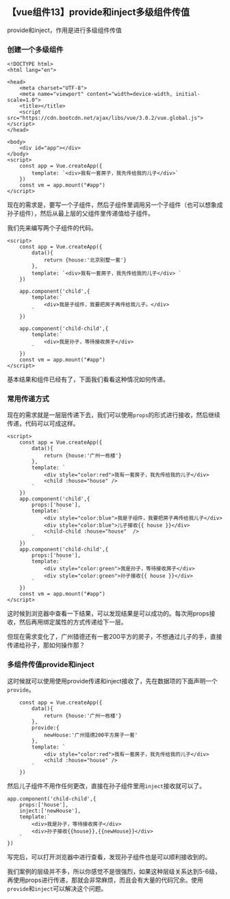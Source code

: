 ## 【vue组件13】provide和inject多级组件传值

provide和inject，作用是进行多级组件传值

### 创建一个多级组件

```vue
<!DOCTYPE html>
<html lang="en">

<head>
    <meta charset="UTF-8">
    <meta name="viewport" content="width=device-width, initial-scale=1.0">
    <title></title>
    <script src="https://cdn.bootcdn.net/ajax/libs/vue/3.0.2/vue.global.js"></script>
</head>

<body>
    <div id="app"></div>
</body>
<script>
    const app = Vue.createApp({
        template: `<div>我有一套房子，我先传给我的儿子</div>`
    })
    const vm = app.mount("#app")
</script>
```

现在的需求是，要写一个子组件，然后子组件里调用另一个子组件（也可以想象成孙子组件），然后从最上层的父组件里传递值给子组件。

我们先来编写两个子组件的代码。

```vue
<script>
    const app = Vue.createApp({
        data(){
            return {house:'北京别墅一套'}
        },
        template: `<div>我有一套房子，我先传给我的儿子</div> `
    })

    app.component('child',{
        template:`
            <div>我是子组件，我要把房子再传给我儿子。</div>
        `
    })

    app.component('child-child',{
        template:`
            <div>我是孙子，等待接收房子</div>
        `
    })
    const vm = app.mount("#app")
</script>
```

基本结果和组件已经有了，下面我们看看这种情况如何传递。

### 常用传递方式

现在的需求就是一层层传递下去，我们可以使用`props`的形式进行接收，然后继续传递，代码可以可成这样。

```vue
<script>
    const app = Vue.createApp({
    	data(){
    		return {house:'广州一栋楼'}
    	},
        template: `
        	<div style="color:red">我有一套房子，我先传给我的儿子</div>
        	<child :house="house" />
        `
    })
    app.component('child',{
    	props:['house'],
    	template:`
    		<div style="color:blue">我是子组件，我要把房子再传给我儿子</div>
    		<div style="color:blue">儿子接收{{ house }}</div>
    		<child-child :house="house"  />
    	`
    })
    app.component('child-child',{
    	props:['house'],
    	template:`
    		<div style="color:green">我是孙子，等待接收房子</div>
    		<div style="color:green">孙子接收{{ house }}</div>
    	`
    })
    const vm = app.mount("#app")
</script>
```

这时候到浏览器中查看一下结果，可以发现结果是可以成功的。每次用props接收，然后再用绑定属性的方式传递给下一层。

但现在需求变化了，广州猎德还有一套200平方的房子，不想通过儿子的手，直接传递给孙子，那如何操作那？

### 多组件传值provide和inject

这时候就可以使用使用provide传递和inject接收了，先在数据项的下面声明一个`provide`。

```vue
    const app = Vue.createApp({
    	data(){
    		return {house:'广州一栋楼'}
    	},
    	provide:{
    		newHouse:'广州猎德200平方房子一套'
    	},
        template: `
        	<div style="color:red">我有一套房子，我先传给我的儿子</div>
        	<child :house="house" />
        `
    })
```

然后儿子组件不用作任何更改，直接在孙子组件里用`inject`接收就可以了。

```vue
app.component('child-child',{
    props:['house'],
    inject:['newHouse'],
    template:`
        <div>我是孙子，等待接收房子</div>
        <div>孙子接收{{house}},{{newHouse}}</div>
    `
})
```

写完后，可以打开浏览器中进行查看，发现孙子组件也是可以顺利接收到的。

我们案例的层级并不多，所以你感觉不是很强烈，如果这种层级关系达到5-6级，再使用props进行传递，那就会非常麻烦，而且会有大量的代码冗余。使用`provide`和`inject`可以解决这个问题。


